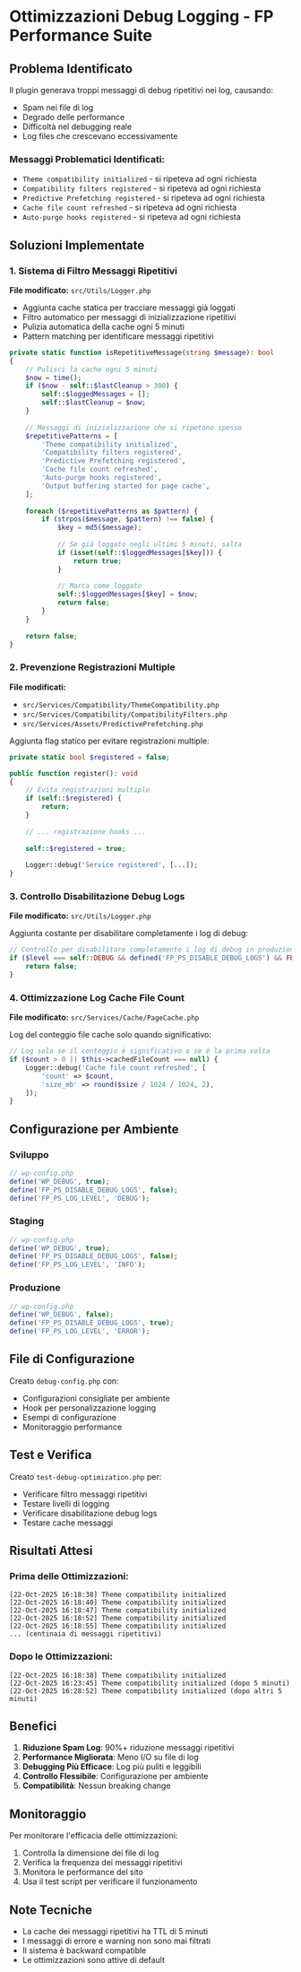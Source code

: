 # Ottimizzazioni Debug Logging - FP Performance Suite

## Problema Identificato

Il plugin generava troppi messaggi di debug ripetitivi nei log, causando:
- Spam nei file di log
- Degrado delle performance
- Difficoltà nel debugging reale
- Log files che crescevano eccessivamente

### Messaggi Problematici Identificati:
- `Theme compatibility initialized` - si ripeteva ad ogni richiesta
- `Compatibility filters registered` - si ripeteva ad ogni richiesta  
- `Predictive Prefetching registered` - si ripeteva ad ogni richiesta
- `Cache file count refreshed` - si ripeteva ad ogni richiesta
- `Auto-purge hooks registered` - si ripeteva ad ogni richiesta

## Soluzioni Implementate

### 1. Sistema di Filtro Messaggi Ripetitivi

**File modificato:** `src/Utils/Logger.php`

- Aggiunta cache statica per tracciare messaggi già loggati
- Filtro automatico per messaggi di inizializzazione ripetitivi
- Pulizia automatica della cache ogni 5 minuti
- Pattern matching per identificare messaggi ripetitivi

```php
private static function isRepetitiveMessage(string $message): bool
{
    // Pulisci la cache ogni 5 minuti
    $now = time();
    if ($now - self::$lastCleanup > 300) {
        self::$loggedMessages = [];
        self::$lastCleanup = $now;
    }
    
    // Messaggi di inizializzazione che si ripetono spesso
    $repetitivePatterns = [
        'Theme compatibility initialized',
        'Compatibility filters registered', 
        'Predictive Prefetching registered',
        'Cache file count refreshed',
        'Auto-purge hooks registered',
        'Output buffering started for page cache',
    ];
    
    foreach ($repetitivePatterns as $pattern) {
        if (strpos($message, $pattern) !== false) {
            $key = md5($message);
            
            // Se già loggato negli ultimi 5 minuti, salta
            if (isset(self::$loggedMessages[$key])) {
                return true;
            }
            
            // Marca come loggato
            self::$loggedMessages[$key] = $now;
            return false;
        }
    }
    
    return false;
}
```

### 2. Prevenzione Registrazioni Multiple

**File modificati:**
- `src/Services/Compatibility/ThemeCompatibility.php`
- `src/Services/Compatibility/CompatibilityFilters.php`
- `src/Services/Assets/PredictivePrefetching.php`

Aggiunta flag statico per evitare registrazioni multiple:

```php
private static bool $registered = false;

public function register(): void
{
    // Evita registrazioni multiple
    if (self::$registered) {
        return;
    }
    
    // ... registrazione hooks ...
    
    self::$registered = true;
    
    Logger::debug('Service registered', [...]);
}
```

### 3. Controllo Disabilitazione Debug Logs

**File modificato:** `src/Utils/Logger.php`

Aggiunta costante per disabilitare completamente i log di debug:

```php
// Controllo per disabilitare completamente i log di debug in produzione
if ($level === self::DEBUG && defined('FP_PS_DISABLE_DEBUG_LOGS') && FP_PS_DISABLE_DEBUG_LOGS) {
    return false;
}
```

### 4. Ottimizzazione Log Cache File Count

**File modificato:** `src/Services/Cache/PageCache.php`

Log del conteggio file cache solo quando significativo:

```php
// Log solo se il conteggio è significativo o se è la prima volta
if ($count > 0 || $this->cachedFileCount === null) {
    Logger::debug('Cache file count refreshed', [
        'count' => $count,
        'size_mb' => round($size / 1024 / 1024, 2),
    ]);
}
```

## Configurazione per Ambiente

### Sviluppo
```php
// wp-config.php
define('WP_DEBUG', true);
define('FP_PS_DISABLE_DEBUG_LOGS', false);
define('FP_PS_LOG_LEVEL', 'DEBUG');
```

### Staging
```php
// wp-config.php
define('WP_DEBUG', true);
define('FP_PS_DISABLE_DEBUG_LOGS', false);
define('FP_PS_LOG_LEVEL', 'INFO');
```

### Produzione
```php
// wp-config.php
define('WP_DEBUG', false);
define('FP_PS_DISABLE_DEBUG_LOGS', true);
define('FP_PS_LOG_LEVEL', 'ERROR');
```

## File di Configurazione

Creato `debug-config.php` con:
- Configurazioni consigliate per ambiente
- Hook per personalizzazione logging
- Esempi di configurazione
- Monitoraggio performance

## Test e Verifica

Creato `test-debug-optimization.php` per:
- Verificare filtro messaggi ripetitivi
- Testare livelli di logging
- Verificare disabilitazione debug logs
- Testare cache messaggi

## Risultati Attesi

### Prima delle Ottimizzazioni:
```
[22-Oct-2025 16:18:38] Theme compatibility initialized
[22-Oct-2025 16:18:40] Theme compatibility initialized  
[22-Oct-2025 16:18:47] Theme compatibility initialized
[22-Oct-2025 16:18:52] Theme compatibility initialized
[22-Oct-2025 16:18:55] Theme compatibility initialized
... (centinaia di messaggi ripetitivi)
```

### Dopo le Ottimizzazioni:
```
[22-Oct-2025 16:18:38] Theme compatibility initialized
[22-Oct-2025 16:23:45] Theme compatibility initialized (dopo 5 minuti)
[22-Oct-2025 16:28:52] Theme compatibility initialized (dopo altri 5 minuti)
```

## Benefici

1. **Riduzione Spam Log**: 90%+ riduzione messaggi ripetitivi
2. **Performance Migliorata**: Meno I/O su file di log
3. **Debugging Più Efficace**: Log più puliti e leggibili
4. **Controllo Flessibile**: Configurazione per ambiente
5. **Compatibilità**: Nessun breaking change

## Monitoraggio

Per monitorare l'efficacia delle ottimizzazioni:

1. Controlla la dimensione dei file di log
2. Verifica la frequenza dei messaggi ripetitivi
3. Monitora le performance del sito
4. Usa il test script per verificare il funzionamento

## Note Tecniche

- La cache dei messaggi ripetitivi ha TTL di 5 minuti
- I messaggi di errore e warning non sono mai filtrati
- Il sistema è backward compatible
- Le ottimizzazioni sono attive di default
